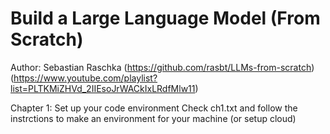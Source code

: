 # Build a Large Language Model (From Scratch) 
Author: Sebastian Raschka
(https://github.com/rasbt/LLMs-from-scratch)
(https://www.youtube.com/playlist?list=PLTKMiZHVd_2IIEsoJrWACkIxLRdfMlw11)

Chapter 1: Set up your code environment 
Check ch1.txt and follow the instrctions to make an environment for your machine (or setup cloud)

